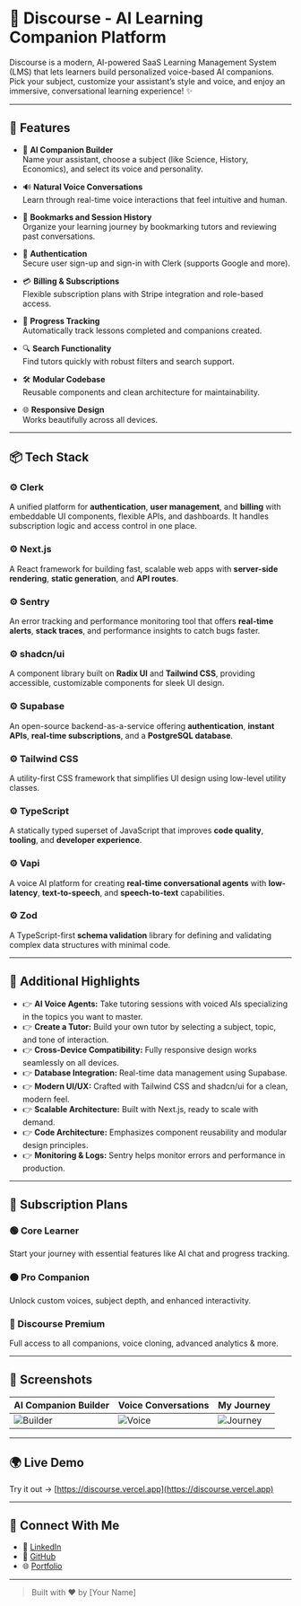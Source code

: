# 🧠 Discourse - AI Learning Companion Platform

Discourse is a modern, AI-powered SaaS Learning Management System (LMS) that lets learners build personalized voice-based AI companions. Pick your subject, customize your assistant’s style and voice, and enjoy an immersive, conversational learning experience! ✨

---

## 🚀 Features

- 🎨 **AI Companion Builder**  
  Name your assistant, choose a subject (like Science, History, Economics), and select its voice and personality.

- 🔊 **Natural Voice Conversations**  
  Learn through real-time voice interactions that feel intuitive and human.

- 📌 **Bookmarks and Session History**  
  Organize your learning journey by bookmarking tutors and reviewing past conversations.

- 👤 **Authentication**  
  Secure user sign-up and sign-in with Clerk (supports Google and more).

- 💳 **Billing & Subscriptions**  
  Flexible subscription plans with Stripe integration and role-based access.

- 🧾 **Progress Tracking**  
  Automatically track lessons completed and companions created.

- 🔍 **Search Functionality**  
  Find tutors quickly with robust filters and search support.

- 🛠️ **Modular Codebase**  
  Reusable components and clean architecture for maintainability.

- 🌐 **Responsive Design**  
  Works beautifully across all devices.

---

## 📦 Tech Stack

### ⚙️ Clerk  
A unified platform for **authentication**, **user management**, and **billing** with embeddable UI components, flexible APIs, and dashboards. It handles subscription logic and access control in one place.

### ⚙️ Next.js  
A React framework for building fast, scalable web apps with **server-side rendering**, **static generation**, and **API routes**.

### ⚙️ Sentry  
An error tracking and performance monitoring tool that offers **real-time alerts**, **stack traces**, and performance insights to catch bugs faster.

### ⚙️ shadcn/ui  
A component library built on **Radix UI** and **Tailwind CSS**, providing accessible, customizable components for sleek UI design.

### ⚙️ Supabase  
An open-source backend-as-a-service offering **authentication**, **instant APIs**, **real-time subscriptions**, and a **PostgreSQL database**.

### ⚙️ Tailwind CSS  
A utility-first CSS framework that simplifies UI design using low-level utility classes.

### ⚙️ TypeScript  
A statically typed superset of JavaScript that improves **code quality**, **tooling**, and **developer experience**.

### ⚙️ Vapi  
A voice AI platform for creating **real-time conversational agents** with **low-latency**, **text-to-speech**, and **speech-to-text** capabilities.

### ⚙️ Zod  
A TypeScript-first **schema validation** library for defining and validating complex data structures with minimal code.

---

## 🧰 Additional Highlights

- 👉 **AI Voice Agents:** Take tutoring sessions with voiced AIs specializing in the topics you want to master.
- 👉 **Create a Tutor:** Build your own tutor by selecting a subject, topic, and tone of interaction.
- 👉 **Cross-Device Compatibility:** Fully responsive design works seamlessly on all devices.
- 👉 **Database Integration:** Real-time data management using Supabase.
- 👉 **Modern UI/UX:** Crafted with Tailwind CSS and shadcn/ui for a clean, modern feel.
- 👉 **Scalable Architecture:** Built with Next.js, ready to scale with demand.
- 👉 **Code Architecture:** Emphasizes component reusability and modular design principles.
- 👉 **Monitoring & Logs:** Sentry helps monitor errors and performance in production.

---

## 💼 Subscription Plans

### 🟢 Core Learner  
Start your journey with essential features like AI chat and progress tracking.

### 🟠 Pro Companion  
Unlock custom voices, subject depth, and enhanced interactivity.

### 🔵 Discourse Premium  
Full access to all companions, voice cloning, advanced analytics & more.

---

## 📸 Screenshots

| AI Companion Builder | Voice Conversations | My Journey |
|----------------------|---------------------|------------|
| ![Builder](./public/images/builder-preview.png) | ![Voice](./public/images/voice-preview.png) | ![Journey](./public/images/journey-preview.png) |

---

## 🌍 Live Demo

Try it out → [https://discourse.vercel.app](https://discourse.vercel.app)

---

## 💬 Connect With Me

- 💼 [LinkedIn](https://linkedin.com/in/your-profile)
- 🐙 [GitHub](https://github.com/your-username)
- 🌐 [Portfolio](https://yourportfolio.com)

---

> Built with ❤️ by [Your Name]
